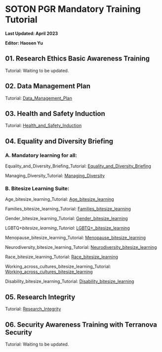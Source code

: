 # SOTON PGR Mandatory Training Tutorial

**Last Updated: April 2023**

**Editor: Haosen Yu**



## 01. Research Ethics Basic Awareness Training

Tutorial: Waiting to be updated.



## 02. Data Management Plan

Tutorial: [Data_Management_Plan](./Data_Management_Plan/Data_Management_Plan.md)



## 03. Health and Safety Induction

Tutorial: [Health_and_Safety_Induction](./Health_and_Safety_Induction/Health_and_Safety_Induction.pdf)



## 04. Equality and Diversity Briefing

### A. Mandatory learning for all: 

Equality_and_Diversity_Briefing_Tutorial: [Equality_and_Diversity_Briefing](./Equality_and_Diversity_Briefing/Equality_and_Diversity_Briefing/Equality_and_Diversity_Briefing.md)

Managing_Diversity_Tutorial: [Managing_Diversity](./Equality_and_Diversity_Briefing/Managing_Diversity/Managing_Diversity.md)

### B. Bitesize Learning Suite: 

Age_bitesize_learning_Tutorial: [Age_bitesize_learning](./Equality_and_Diversity_Briefing/Age_bitesize_learning/Age_bitesize_learning.md)

Families_bitesize_learning_Tutorial: [Families_bitesize_learning](./Equality_and_Diversity_Briefing/Families_bitesize_learning/Families_bitesize_learning.md)

Gender_bitesize_learning_Tutorial: [Gender_bitesize_learning](./Equality_and_Diversity_Briefing/Gender_bitesize_learning/Gender_bitesize_learning.md)

LGBTQ+_bitesize_learning_Tutorial:_ [LGBTQ+_bitesize_learning](./Equality_and_Diversity_Briefing/LGBTQ+_bitesize_learning/LGBTQ+_bitesize_learning.md)

Menopause_bitesize_learning_Tutorial: [Menopause_bitesize_learning](./Equality_and_Diversity_Briefing/Menopause_bitesize_learning/Menopause_bitesize_learning.md)

Neurodiversity_bitesize_learning_Tutorial: [Neurodiversity_bitesize_learning](./Equality_and_Diversity_Briefing/Neurodiversity_bitesize_learning/Neurodiversity_bitesize_learning.md)

Race_bitesize_learning_Tutorial: [Race_bitesize_learning](./Equality_and_Diversity_Briefing/Race_bitesize_learning/Race_bitesize_learning.md)

Working_across_cultures_bitesize_learning_Tutorial: [Working_across_cultures_bitesize_learning](./Equality_and_Diversity_Briefing/Working_across_cultures_bitesize_learning/Working_across_cultures_bitesize_learning.md)

Disability_bitesize_learning_Tutorial: [Disability_bitesize_learning](./Equality_and_Diversity_Briefing/Disability_bitesize_learning/Disability_bitesize_learning.md)



## 05. Research Integrity

Tutorial: [Research_Integrity](./Research_Integrity//Research_Integrity.md)



## 06. Security Awareness Training with Terranova Security

Tutorial: Waiting to be updated.